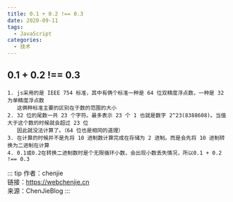 ```yaml
---
title: 0.1 + 0.2 !== 0.3
date: 2020-09-11
tags:
  - JavaScript
categories:
  - 技术
---
```


## 0.1 + 0.2 !== 0.3

    1. js采用的是 IEEE 754 标准，其中有俩个标准一种是 64 位双精度浮点数，一种是 32 为单精度浮点数
       这俩种标准主要的区别在于数的范围的大小
    2. 32 位的尾数一共 23 个字符。最多表示 23 个 1 也就是数字 2^23(8388608)。当值大于这个数的时候就会超过 23 位
       因此就没法计算了。（64 位也是相同的道理）
    3. 在计算的时候并不是先将 10 进制数计算完成在存储为 2 进制。而是会先将 10 进制转换为二进制在计算
    4. 0.1或0.2在转换二进制数时是个无限循环小数，会出现小数丢失情况，所以0.1 + 0.2 !== 0.3

::: tip
作者：chenjie <br>
链接：https://webchenjie.cn <br>
来源：ChenJieBlog
:::
